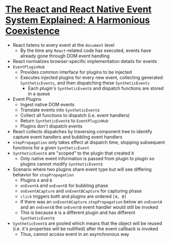 # [The React and React Native Event System Explained: A Harmonious Coexistence](https://levelup.gitconnected.com/how-exactly-does-react-handles-events-71e8b5e359f2)

* React listens to every event at the `document` level
  * By the time any `React`-related code has executed, events have already gone through DOM event handling
* React normalizes browser-specific implementation details for events
* `EventPluginHub`
  * Provides common interface for plugins to be injected
  * Executes injected plugins for every new event, collecting generated `SyntheticEvents`, and then dispatching these `SyntheticEvents`
    * Each plugin's `SyntheticEvent`s and dispatch functions are stored in a queue
* Event Plugins
  * Ingest native DOM events
  * Translate events into `SyntheticEvent`s
  * Collect all functions to dispatch (i.e. event handlers)
  * Return `SyntheticEvent`s to `EventPluginHub`
  * Plugins don't dispatch events
* React collects dispatches by traversing component tree to identify capture event handlers and bubbling event handlers
* `stopPropagation` only takes effect at dispatch time, stopping subsequent functions for a given `SyntheticEvent`
* `SyntheticEvent`s are "scoped" to the plugin that created it
  * Only native event information is passed from plugin to plugin so plugins cannot modify `SyntheticEvent`s
* Scenario where two plugins share event type but will see differing behavior for `stopPropagation`
  * Plugins `A` and `B`
  * `onEventA` and `onEventB` for bubbling phase
  * `onEventACapture` and `onEventBCapture` for capturing phase
  * `click` triggers both and plugins are ordered `[A, B]`
  * If there was an `onEventACapture` `stopPropagation` below an `onEventA` and an `onEventB` the `onEventB` event handler would still be invoked
  * This is because `B` is a different plugin and has different `SyntheticEvent`s
* `SyntheticEvent`s are pooled which means that the object will be reused (i.e. it's properties will be nullified) after the event callback is invoked
  * Thus, cannot access event in an asynchronous way

